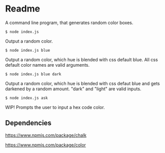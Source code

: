# Readme

A command line program, that generates random color boxes.

```
$ node index.js
```
Output a random color.


```
$ node index.js blue
```
Output a random color, which hue is blended with css default blue. All css default color names are valid arguments.


```
$ node index.js blue dark
```
Output a random color, which hue is blended with css defaut blue and gets darkened by a random amount. "dark" and "light" are valid inputs. 


```
$ node index.js ask
```
WIP! Prompts the user to input a hex code color.


## Dependencies

https://www.npmjs.com/package/chalk

https://www.npmjs.com/package/color


